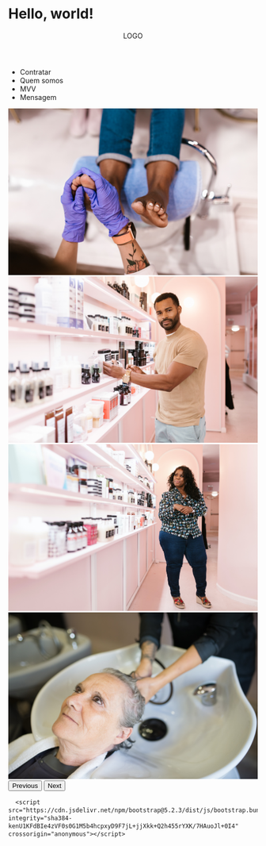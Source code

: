 <!doctype html>
<html lang="en">
  <head>
    <meta charset="utf-8">
    <meta name="viewport" content="width=device-width, initial-scale=1">
    <title>Bootstrap demo</title>
    <link href="https://cdn.jsdelivr.net/npm/bootstrap@5.2.3/dist/css/bootstrap.min.css" rel="stylesheet" integrity="sha384-rbsA2VBKQhggwzxH7pPCaAqO46MgnOM80zW1RWuH61DGLwZJEdK2Kadq2F9CUG65" crossorigin="anonymous">
  </head>
  <body>
    <h1>Hello, world!</h1>
    <script src="https://cdn.jsdelivr.net/npm/bootstrap@5.2.3/dist/js/bootstrap.bundle.min.js" integrity="sha384-kenU1KFdBIe4zVF0s0G1M5b4hcpxyD9F7jL+jjXkk+Q2h455rYXK/7HAuoJl+0I4" crossorigin="anonymous"></script>
  </body>
</html>




<!DOCTYPE html>
<html lang="en">
<head>
    <meta charset="UTF-8">
    <meta http-equiv="X-UA-Compatible" content="IE=edge">
    <meta name="viewport" content="width=device-width, initial-scale=1">
    <title>Salão de beleza</title>
    <link rel="stylesheet" href="style.css">
    <link href="https://cdn.jsdelivr.net/npm/bootstrap@5.2.3/dist/css/bootstrap.min.css" rel="stylesheet" integrity="sha384-rbsA2VBKQhggwzxH7pPCaAqO46MgnOM80zW1RWuH61DGLwZJEdK2Kadq2F9CUG65" crossorigin="anonymous">
</head>
<body>
    <header>LOGO</header>
    <nav>
        <ul>
            <li>Contratar</li>
            <li>Quem somos</li>
            <li>MVV</li>
            <li>Mensagem</li>
        </ul>
    </nav>
    <div id="carouselExampleControls" class="carousel slide" data-ride="carousel">
        <div class="carousel-inner">
          <div class="carousel-item active">
            <img src="img/carroseul-1.jpg" class="d-block w-100" alt="carousel1">
          </div>
          <div class="carousel-item">
            <img src="img/carroseul-2.jpg" class="d-block w-100" alt="carousel2">
          </div>
          <div class="carousel-item">
            <img src="img/carroseul-3.jpg" class="d-block w-100" alt="carousel3">
          </div>
          <div class="carousel-item">
            <img src="img/carroseul-4.jpg" class="d-block w-100" alt="carousel4">
          </div>
        </div>
       <button class="carousel-control-prev" type="button" data-target="#carouselExampleControls" data-slide="prev">
          <span class="carousel-control-prev-icon" aria-hidden="true"></span>
          <span class="sr-only">Previous</span>
        </button>
        <button class="carousel-control-next" type="button" data-target="#carouselExampleControls" data-slide="next">
          <span class="carousel-control-next-icon" aria-hidden="true"></span>
          <span class="sr-only">Next</span>
        </button>
      </div>
    










      <script src="https://cdn.jsdelivr.net/npm/bootstrap@5.2.3/dist/js/bootstrap.bundle.min.js" integrity="sha384-kenU1KFdBIe4zVF0s0G1M5b4hcpxyD9F7jL+jjXkk+Q2h455rYXK/7HAuoJl+0I4" crossorigin="anonymous"></script>
</body>
</html>